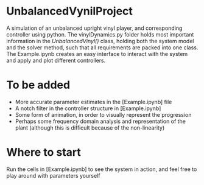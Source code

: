 # UnbalancedVynilProject
A simulation of an unbalanced upright vinyl player, and corresponding controller using python.
The vinylDynamics.py folder holds most important information in the _UnbalancedVinyl()_ class, holding both the system model and the solver method, such that all requirements are packed into one class. The Example.ipynb creates an easy interface to interact with the system and apply and plot different controllers.

# To be added
- More accurate parameter estimates in the [Example.ipynb] file
- A notch filter in the controller structure in [Example.ipynb]
- Some form of animation, in order to visually represent the progression
- Perhaps some frequency domain analysis and representation of the plant (although this is difficult because of the non-linearity)

# Where to start
Run the cells in [Example.ipynb] to see the system in action, and feel free to play around with parameters yourself
